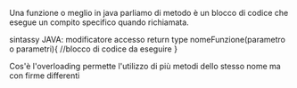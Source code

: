 Una funzione o meglio in java parliamo di metodo è un blocco di codice che esegue un compito specifico quando richiamata.

sintassy JAVA:
modificatore accesso return type nomeFunzione(parametro o parametri){
//blocco di codice da eseguire
}

Cos'è l'overloading
permette l'utilizzo di più metodi dello stesso nome ma con firme differenti
